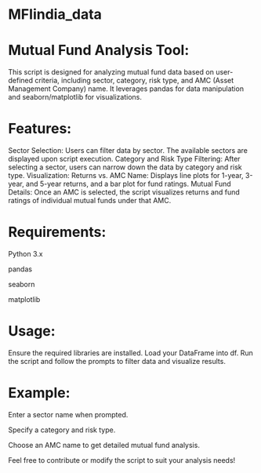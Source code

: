 # MFIindia_data
# Mutual Fund Analysis Tool:

This script is designed for analyzing mutual fund data based on user-defined criteria, including sector, category, risk type, and AMC (Asset Management Company) name. 
It leverages pandas for data manipulation and seaborn/matplotlib for visualizations.

# Features:
Sector Selection: 
Users can filter data by sector. The available sectors are displayed upon script execution.
Category and Risk Type Filtering: 
After selecting a sector, users can narrow down the data by category and risk type.
Visualization:
        Returns vs. AMC Name: 
                      Displays line plots for 1-year, 3-year, and 5-year returns, and a bar plot for fund ratings.
        Mutual Fund Details:
                      Once an AMC is selected, the script visualizes returns and fund ratings of individual mutual funds under that AMC.

# Requirements:
Python 3.x

pandas

seaborn

matplotlib


# Usage:
Ensure the required libraries are installed.
Load your DataFrame into df.
Run the script and follow the prompts to filter data and visualize results.

# Example:
Enter a sector name when prompted.

Specify a category and risk type.

Choose an AMC name to get detailed mutual fund analysis.

Feel free to contribute or modify the script to suit your analysis needs!
